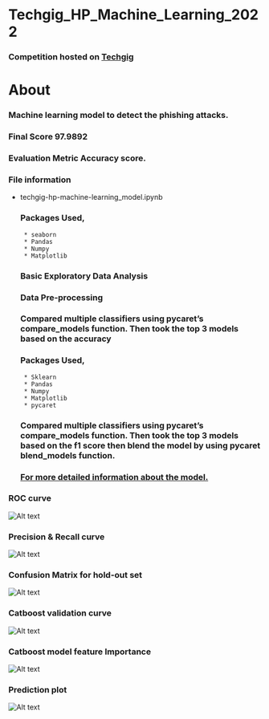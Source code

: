 # Techgig_HP_Machine_Learning_2022


### Competition hosted on <a href="https://techgig.com/"> Techgig </a>

# About

### Machine learning model to detect the phishing attacks.


### Final Score 97.9892

### Evaluation Metric Accuracy score.

### File information

 * techgig-hp-machine-learning_model.ipynb
    ### Packages Used,
        * seaborn
        * Pandas
        * Numpy
        * Matplotlib
        
     ### Basic Exploratory Data Analysis
     ### Data Pre-processing
     ### Compared multiple classifiers using pycaret’s compare_models function. Then took the top 3 models based on the accuracy
     ### Packages Used,
        * Sklearn
        * Pandas
        * Numpy
        * Matplotlib
        * pycaret       
     ### Compared multiple classifiers using pycaret’s compare_models function. Then took the top 3 models based on the f1              score then blend the model by using pycaret blend_models function. 
     ### [For more detailed information about the model.](https://github.com/hariprasath-v/AV_job-a-thon-june-2022/blob/main/AV_job-a-thon-june-2022-Approach.pdf)
     

### ROC curve
![Alt text](https://github.com/hariprasath-v/AV_job-a-thon-june-2022/blob/main/Voting%20classifier%20ROC%20curve.png)

### Precision & Recall curve
![Alt text](https://github.com/hariprasath-v/AV_job-a-thon-june-2022/blob/main/Voting%20classifier%20precision%20recall%20curve.png)

### Confusion Matrix for hold-out set
![Alt text](https://github.com/hariprasath-v/AV_job-a-thon-june-2022/blob/main/Voting%20classifier%20holdout%20set%20%20confusion%20matrix.png)

### Catboost validation curve
![Alt text](https://github.com/hariprasath-v/AV_job-a-thon-june-2022/blob/main/Catboost%20validation%20curve.png)

### Catboost model feature Importance
![Alt text](https://github.com/hariprasath-v/AV_job-a-thon-june-2022/blob/main/Feature%20%20Importance%20catboost%20model.png)

### Prediction plot
![Alt text](https://github.com/hariprasath-v/AV_job-a-thon-june-2022/blob/main/Prediction%20plot.png)



     






